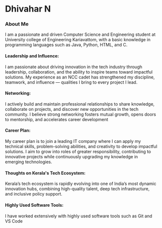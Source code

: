
# Dhivahar N

### About Me

I am a passionate and driven Computer Science and Engineering student at University college of Engineering Kariavattom, with a basic knowledge in programming languages such as Java, Python, HTML, and C. 



#### Leadership and Influence:

I am passionate about driving innovation in the tech industry through leadership, collaboration, and the ability to inspire teams toward impactful solutions. My experience as an NCC cadet has strengthened my discipline, teamwork, and influence — qualities I bring to every project I lead.

#### Networking:

I actively build and maintain professional relationships to share knowledge, collaborate on projects, and discover new opportunities in the tech community. I believe strong networking fosters mutual growth, opens doors to mentorship, and accelerates career development

#### Career Plan:

My career plan is to join a leading IT company where I can apply my technical skills, problem-solving abilities, and creativity to develop impactful solutions. I aim to grow into roles of greater responsibility, contributing to innovative projects while continuously upgrading my knowledge in emerging technologies.

#### Thoughts on Kerala's Tech Ecosystem:

 Kerala’s tech ecosystem is rapidly evolving into one of India’s most dynamic innovation hubs, combining high-quality talent, deep tech infrastructure, and inclusive policy support.

#### Highly Used Software Tools:

I have worked extensively with highly used software tools such as Git and VS Code
